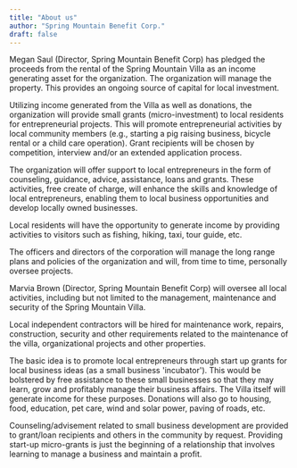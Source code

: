 ```yaml
---
title: "About us"
author: "Spring Mountain Benefit Corp."
draft: false
---
```


Megan Saul (Director, Spring Mountain Benefit Corp) has pledged the proceeds from the rental of the Spring Mountain Villa as an income generating asset for the organization. The organization will manage the property. This provides an ongoing source of capital for local investment.

Utilizing income generated from the Villa as well as donations, the organization will provide small grants (micro-investment) to local residents for entrepreneurial projects. This will promote entrepreneurial activities by local community members (e.g., starting a pig raising business, bicycle rental or a child care operation). Grant recipients will be chosen by competition, interview and/or an extended application process.

The organization will offer support to local entrepreneurs in the form of counseling, guidance, advice, assistance, loans and grants. These activities, free create of charge, will enhance the skills and knowledge of local entrepreneurs, enabling them to local business opportunities and develop locally owned businesses.

Local residents will have the opportunity to generate income by providing activities to visitors such as fishing, hiking, taxi, tour guide, etc.

The officers and directors of the corporation will manage the long range plans and policies of the organization and will, from time to time, personally oversee projects.

Marvia Brown (Director, Spring Mountain Benefit Corp) will oversee all local activities, including but not limited to the management, maintenance and security of the Spring Mountain Villa.

Local independent contractors will be hired for maintenance work, repairs, construction, security and other requirements related to the maintenance of the villa, organizational projects and other properties.

The basic idea is to promote local entrepreneurs through start up grants for local business ideas (as a small business 'incubator'). This would be bolstered by free assistance to these small businesses so that they may learn, grow and profitably manage their business affairs. The Villa itself will generate income for these purposes. Donations will also go to housing, food, education, pet care, wind and solar power, paving of roads, etc.

Counseling/advisement related to small business development are provided to grant/loan recipients and others in the community by request. Providing start-up micro-grants is just the beginning of a relationship that involves learning to manage a business and maintain a profit.